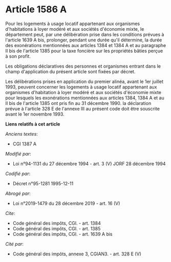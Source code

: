 # Article 1586 A

Pour les logements à usage locatif appartenant aux organismes d'habitations à loyer modéré et aux sociétés d'économie mixte,
le département peut, par une délibération prise dans les conditions prévues à l'article 1639 A bis, prolonger, pendant une
durée qu'il détermine, la durée des exonérations mentionnées aux articles 1384 et 1384 A et au paragraphe II bis de l'article
1385 pour la taxe foncière sur les propriétés bâties perçue à son profit.

Les obligations déclaratives des personnes et organismes entrant dans le champ d'application du présent article sont fixées
par décret.

Les délibérations prises en application du premier alinéa, avant le 1er juillet 1993, peuvent concerner les logements à usage
locatif appartenant aux organismes d'habitation à loyer modéré et aux sociétés d'économie mixte pour lesquels les
exonérations mentionnées aux articles 1384, 1384 A et au II bis de l'article 1385 ont pris fin au 31 décembre 1990. la
déclaration prévue à l'article 328 E de l'annexe III au présent code doit être souscrite avant le 1er novembre 1993.

**Liens relatifs à cet article**

_Anciens textes_:

  - CGI 1387 A

_Modifié par_:

  - Loi n°94-1131 du 27 décembre 1994 - art. 3 (V) JORF 28 décembre 1994

_Codifié par_:

  - Décret n°95-1281 1995-12-11

_Abrogé par_:

  - Loi n°2019-1479 du 28 décembre 2019 - art. 16 (V)

_Cite_:

  - Code général des impôts, CGI. - art. 1384
  - Code général des impôts, CGI. - art. 1385
  - Code général des impôts, CGI. - art. 1639 A bis

_Cité par_:

  - Code général des impôts, annexe 3, CGIAN3. - art. 328 E (V)
